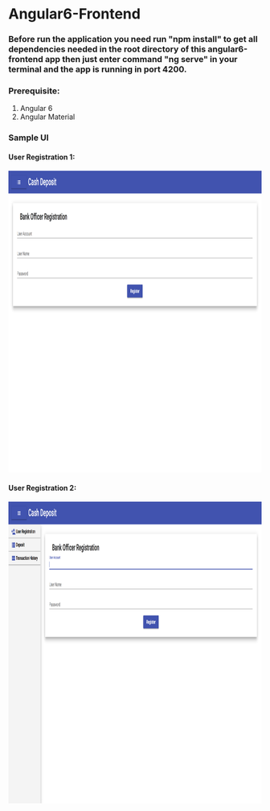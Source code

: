 # Angular6-Frontend

### Before run the application you need run "npm install" to get all dependencies needed in the root directory of this angular6-frontend app then just enter command "ng serve" in your terminal and the app is running in port 4200.

### Prerequisite:
1. Angular 6
2. Angular Material

### Sample UI
#### User Registration 1:
<div>
<img src="./assets/user_registration1.png" height="600pt" width="1800pt"/>
</div>

#### User Registration 2:
<div>
<img src="./assets/user_registration2.png" height="600pt" width="1800pt"/>
</div>

<!--#### Deposit 1:
<div>
<img src="./assets/deposit.png" height="1000pt" width="1800pt"/>
</div>-->